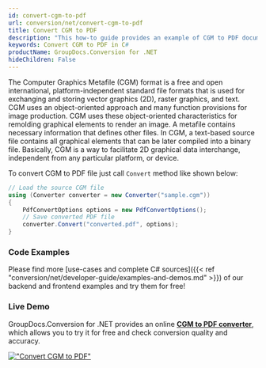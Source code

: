 ```yaml
---
id: convert-cgm-to-pdf
url: conversion/net/convert-cgm-to-pdf
title: Convert CGM to PDF
description: "This how-to guide provides an example of CGM to PDF document conversion using C# programming language. Use Groupdocs.Conversion for .NET to convert CAD and other graphics and image formats to PDF."
keywords: Convert CGM to PDF in C#
productName: GroupDocs.Conversion for .NET
hideChildren: False
---
```


The Computer Graphics Metafile (CGM) format is a free and open international, platform-independent standard file formats that is used for exchanging and storing vector graphics (2D), raster graphics, and text. CGM uses an object-oriented approach and many function provisions for image production. CGM uses these object-oriented characteristics for remolding graphical elements to render an image. A metafile contains necessary information that defines other files. In CGM, a text-based source file contains all graphical elements that can be later compiled into a binary file. Basically, CGM is a way to facilitate 2D graphical data interchange, independent from any particular platform, or device.

To convert CGM to PDF file just call `Convert` method like shown below:

```csharp
// Load the source CGM file
using (Converter converter = new Converter("sample.cgm"))
{
    PdfConvertOptions options = new PdfConvertOptions();
    // Save converted PDF file
    converter.Convert("converted.pdf", options);
}
```

### Code Examples

Please find more [use-cases and complete C# sources]({{< ref "conversion/net/developer-guide/examples-and-demos.md" >}}) of our backend and frontend examples and try them for free!

### Live Demo

GroupDocs.Conversion for .NET provides an online [**CGM to PDF converter**](https://products.groupdocs.app/conversion/cgm-to-pdf), which allows you to try it for free and check conversion quality and accuracy.

[!["Convert CGM to PDF"](conversion/net/images/convert-cgm-to-pdf.png)](https://products.groupdocs.app/conversion/cgm-to-pdf)
